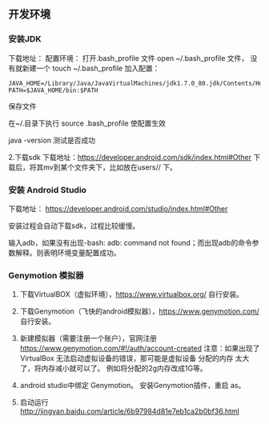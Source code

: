 ## 开发环境

###  安装JDK

 下载地址：
 配置环境：
  打开.bash_profile 文件
  open ~/.bash_profile 文件，
  没有就新建一个
  touch ~/.bash_profile 
  加入配置：
 
 ```
 JAVA_HOME=/Library/Java/JavaVirtualMachines/jdk1.7.0_80.jdk/Contents/Home
 PATH=$JAVA_HOME/bin:$PATH
 ```
 
 保存文件
 
 在~/.目录下执行  source .bash_profile 使配置生效
 
 java -version  测试是否成功


2.下载sdk
             下载地址：https://developer.android.com/sdk/index.html#Other
             下载后，将其mv到某个文件夹下，比如放在users/<yourName>/ 下。
### 安装 Android Studio

下载地址： https://developer.android.com/studio/index.html#Other

安装过程会自动下载sdk，过程比较缓慢。


输入adb，如果没有出现-bash: adb: command not found；而出现adb的命令参数解释。则表明环境变量配置成功。


### Genymotion 模拟器

  1. 下载VirtualBOX（虚拟环境），https://www.virtualbox.org/ 自行安装。
  2. 下载Genymotion（飞快的android模拟器），https://www.genymotion.com/ 自行安装。
  3. 新建模拟器（需要注册一个账户），官网注册
          https://www.genymotion.com/#!/auth/account-created
          注意：如果出现了 VirtualBox 无法启动虚拟设备的错误，那可能是虚拟设备 分配的内存 太大了，将内存减小就可以了。
       例如将分配的2g内存改成1G等。
       
   4.  android studio中绑定 Genymotion。
          安装Genymotion插件，重启 as。
          
  5. 启动运行
         http://jingyan.baidu.com/article/6b97984d81e7eb1ca2b0bf36.html